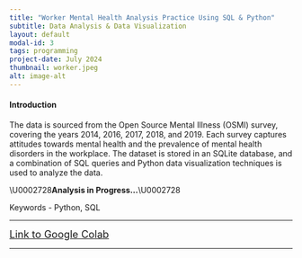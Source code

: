 ```yaml
---
title: "Worker Mental Health Analysis Practice Using SQL & Python"
subtitle: Data Analysis & Data Visualization
layout: default
modal-id: 3
tags: programming
project-date: July 2024
thumbnail: worker.jpeg
alt: image-alt
---
```


<html>
<head>
    <meta name="viewport" content="width=device-width, initial-scale=1.0">
</head>
<body>
    <h4>Introduction</h4>
    <p>The data is sourced from the Open Source Mental Illness (OSMI) survey, covering the years 2014, 2016, 2017, 2018, and 2019. Each survey captures attitudes towards mental health and the prevalence of mental health disorders in the workplace. The dataset is stored in an SQLite database, and a combination of SQL queries and Python data visualization techniques is used to analyze the data.</p>
    <p>\U0002728<b>Analysis in Progress...</b>\U0002728</p>
    <p>Keywords - Python, SQL</p>
    <hr class="star-primary">
    <a href="https://colab.research.google.com/drive/1RfEh3ZDjwzFe1NNf57T8lPJEs31lbNwO?usp=sharing" target="_blank" style="font-size: 18px;">Link to Google Colab</a>
    <hr class="star-primary">
    
</body>
</html>